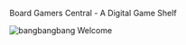 Board Gamers Central - A Digital Game Shelf

![bangbangbang Welcome](https://github.com/msrust0/bangbangbang/raw/master/docs/img/bangbangbang_sm.png)
